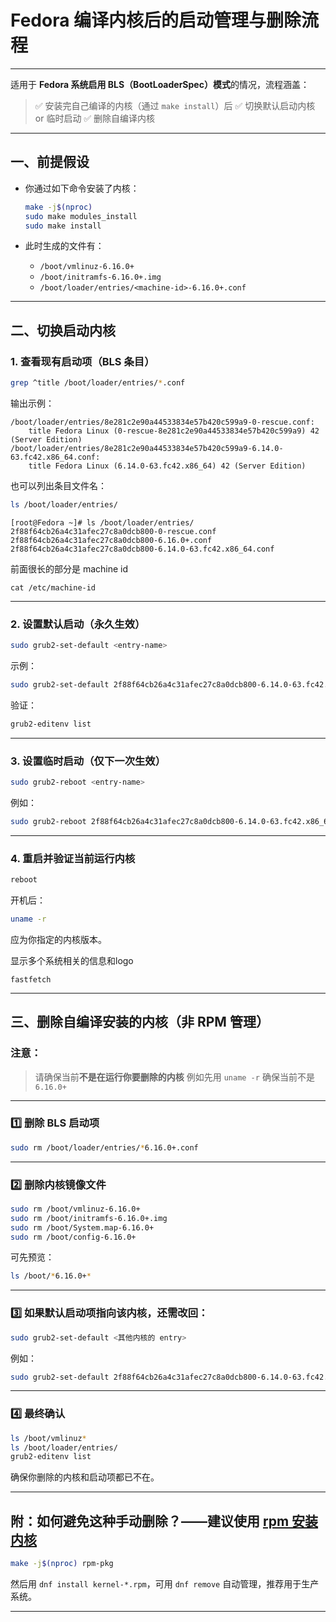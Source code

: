 # Fedora 编译内核后的启动管理与删除流程

---

适用于 **Fedora 系统启用 BLS（BootLoaderSpec）模式**的情况，流程涵盖：

> ✅ 安装完自己编译的内核（通过 `make install`）后
> ✅ 切换默认启动内核 or 临时启动
> ✅ 删除自编译内核

---

## 一、前提假设

* 你通过如下命令安装了内核：

  ```bash
  make -j$(nproc)
  sudo make modules_install
  sudo make install
  ```
* 此时生成的文件有：

    * `/boot/vmlinuz-6.16.0+`
    * `/boot/initramfs-6.16.0+.img`
    * `/boot/loader/entries/<machine-id>-6.16.0+.conf`

---

## 二、切换启动内核

### 1. 查看现有启动项（BLS 条目）

```bash
grep ^title /boot/loader/entries/*.conf
```

输出示例：

```
/boot/loader/entries/8e281c2e90a44533834e57b420c599a9-0-rescue.conf:
    title Fedora Linux (0-rescue-8e281c2e90a44533834e57b420c599a9) 42 (Server Edition)
/boot/loader/entries/8e281c2e90a44533834e57b420c599a9-6.14.0-63.fc42.x86_64.conf:
    title Fedora Linux (6.14.0-63.fc42.x86_64) 42 (Server Edition)
```

也可以列出条目文件名：

```bash
ls /boot/loader/entries/
```

```text
[root@Fedora ~]# ls /boot/loader/entries/
2f88f64cb26a4c31afec27c8a0dcb800-0-rescue.conf
2f88f64cb26a4c31afec27c8a0dcb800-6.16.0+.conf
2f88f64cb26a4c31afec27c8a0dcb800-6.14.0-63.fc42.x86_64.conf
```

前面很长的部分是 machine id

```shell
cat /etc/machine-id
```

---

### 2. 设置默认启动（永久生效）

```bash
sudo grub2-set-default <entry-name>
```

示例：

```bash
sudo grub2-set-default 2f88f64cb26a4c31afec27c8a0dcb800-6.14.0-63.fc42.x86_64
```

验证：

```bash
grub2-editenv list
```

---

### 3. 设置临时启动（仅下一次生效）

```bash
sudo grub2-reboot <entry-name>
```

例如：

```bash
sudo grub2-reboot 2f88f64cb26a4c31afec27c8a0dcb800-6.14.0-63.fc42.x86_64
```

---

### 4. 重启并验证当前运行内核

```bash
reboot
```

开机后：

```bash
uname -r
```

应为你指定的内核版本。

显示多个系统相关的信息和logo

```shell
fastfetch
```

---

## 三、删除自编译安装的内核（非 RPM 管理）

### 注意：

> 请确保当前**不是在运行你要删除的内核**
> 例如先用 `uname -r` 确保当前不是 `6.16.0+`

---

### 1️⃣ 删除 BLS 启动项

```bash
sudo rm /boot/loader/entries/*6.16.0+.conf
```

---

### 2️⃣ 删除内核镜像文件

```bash
sudo rm /boot/vmlinuz-6.16.0+
sudo rm /boot/initramfs-6.16.0+.img
sudo rm /boot/System.map-6.16.0+
sudo rm /boot/config-6.16.0+
```

可先预览：

```bash
ls /boot/*6.16.0+*
```

---

### 3️⃣ 如果默认启动项指向该内核，还需改回：

```bash
sudo grub2-set-default <其他内核的 entry>
```

例如：

```bash
sudo grub2-set-default 2f88f64cb26a4c31afec27c8a0dcb800-6.14.0-63.fc42.x86_64
```

---

### 4️⃣ 最终确认

```bash
ls /boot/vmlinuz*
ls /boot/loader/entries/
grub2-editenv list
```

确保你删除的内核和启动项都已不在。

---

## 附：如何避免这种手动删除？——建议使用 [rpm 安装内核](./rpm编译安装内核.md)

```bash
make -j$(nproc) rpm-pkg
```

然后用 `dnf install kernel-*.rpm`，可用 `dnf remove` 自动管理，推荐用于生产系统。

---
